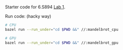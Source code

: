 Starter code for 6.S894 [Lab 1](https://accelerated-computing-class.github.io/fall24/labs/lab1).

Run code: (hacky way)

```sh
# CPU
bazel run --run_under="cd $PWD &&" //:mandelbrot_cpu
```

```sh
# GPU
bazel run --run_under="cd $PWD &&" //:mandelbrot_gpu
```